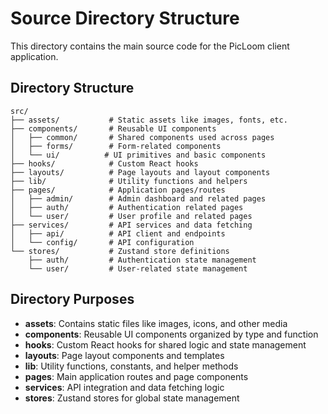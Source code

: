 # Source Directory Structure

This directory contains the main source code for the PicLoom client application.

## Directory Structure

```
src/
├── assets/           # Static assets like images, fonts, etc.
├── components/       # Reusable UI components
│   ├── common/       # Shared components used across pages
│   ├── forms/        # Form-related components
│   └── ui/          # UI primitives and basic components
├── hooks/            # Custom React hooks
├── layouts/          # Page layouts and layout components
├── lib/              # Utility functions and helpers
├── pages/            # Application pages/routes
│   ├── admin/        # Admin dashboard and related pages
│   ├── auth/         # Authentication related pages
│   └── user/         # User profile and related pages
├── services/         # API services and data fetching
│   ├── api/          # API client and endpoints
│   └── config/       # API configuration
└── stores/           # Zustand store definitions
    ├── auth/         # Authentication state management
    └── user/         # User-related state management
```

## Directory Purposes

- **assets**: Contains static files like images, icons, and other media
- **components**: Reusable UI components organized by type and function
- **hooks**: Custom React hooks for shared logic and state management
- **layouts**: Page layout components and templates
- **lib**: Utility functions, constants, and helper methods
- **pages**: Main application routes and page components
- **services**: API integration and data fetching logic
- **stores**: Zustand stores for global state management